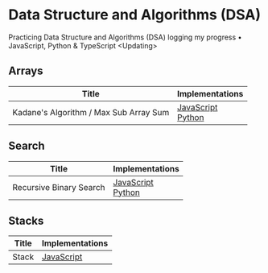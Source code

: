 # Data Structure and Algorithms (DSA)
Practicing Data Structure and Algorithms (DSA) logging my progress • JavaScript, Python &amp; TypeScript &lt;Updating>

## Arrays
|      Title     |   Implementations   |
|----------------|---------------------|
|Kadane's Algorithm / Max Sub Array Sum|[JavaScript](https://github.com/Vinhanova/dsa/blob/main/Algorithms/JavaScript/Arrays/kadane.js)<br />[Python](https://github.com/Vinhanova/dsa/blob/main/Algorithms/Python/Arrays/kadane.py)|

## Search
|      Title     |   Implementations   |
|----------------|---------------------|
|Recursive Binary Search|[JavaScript](https://github.com/Vinhanova/dsa/blob/main/Algorithms/JavaScript/Search/recursiveBinarySearch.js)<br />[Python](https://github.com/Vinhanova/dsa/blob/main/Algorithms/Python/Search/recursiveBinarySearch.py)|


## Stacks
|      Title     |   Implementations   |
|----------------|---------------------|
|Stack|[JavaScript](https://github.com/Vinhanova/dsa/blob/main/Algorithms/JavaScript/Stacks/stack.js)|
